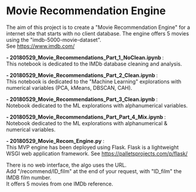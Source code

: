 # Movie Recommendation Engine

The aim of this project is to create a "Movie Recommendation Engine" for a internet site that starts with no client database.
The engine offers 5 movies using the "imdb-5000-movie-dataset".    
See https://www.imdb.com/

<b> - 20180529_Movie_Recommendations_Part_1_NoClean.ipynb	 </b>:   
This notebook is dedicated to the IMDb database cleaning and analysis.

<b> - 20180529_Movie_Recommendations_Part_2_Clean.ipynb	 </b>:   
This notebook is dedicated to the "Machine Learning" explorations with numerical variables (PCA, kMeans, DBSCAN, CAH).

<b> - 20180529_Movie_Recommendations_Part_3_Clean.ipynb	 </b>:   
Notebook dedicated to the ML explorations with alphanumerical variables.

<b> - 20180529_Movie_Recommendations_Part_Part_4_Mix.ipynb	 </b>:   
Notebook dedicated to the ML explorations with alphanumerical & numerical variables.

<b> - 20180529_Movie_Recom_Engine.py </b>:    
This MVP engine has been deployed using Flask.
Flask is a lightweight WSGI web application framework.
See https://palletsprojects.com/p/flask/

There is no web interface, the algo uses the URL.    
Add "/recommend/ID_film" at the end of your request, with "ID_film" the IMDB film number.    
It offers 5 movies from one IMDb reference.
